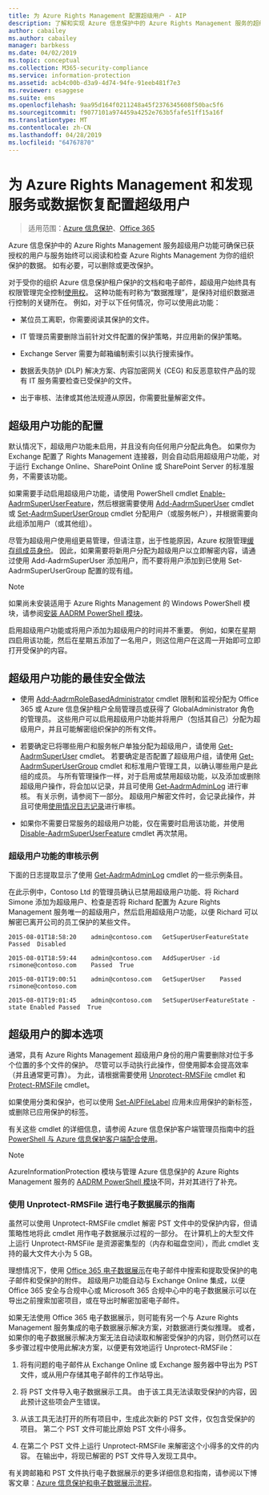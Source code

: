 ```yaml
---
title: 为 Azure Rights Management 配置超级用户 - AIP
description: 了解和实现 Azure 信息保护中的 Azure Rights Management 服务的超级用户功能，以便经授权的人员和服务可以始终读取和检查 （"推断"） 组织的受保护的数据。
author: cabailey
ms.author: cabailey
manager: barbkess
ms.date: 04/02/2019
ms.topic: conceptual
ms.collection: M365-security-compliance
ms.service: information-protection
ms.assetid: acb4c00b-d3a9-4d74-94fe-91eeb481f7e3
ms.reviewer: esaggese
ms.suite: ems
ms.openlocfilehash: 9aa95d164f0211248a45f2376345608f50bac5f6
ms.sourcegitcommit: f9077101a974459a4252e763b5fafe51ff15a16f
ms.translationtype: MT
ms.contentlocale: zh-CN
ms.lasthandoff: 04/28/2019
ms.locfileid: "64767870"
---
```

# <a name="configuring-super-users-for-azure-rights-management-and-discovery-services-or-data-recovery"></a>为 Azure Rights Management 和发现服务或数据恢复配置超级用户

>适用范围：[Azure 信息保护](https://azure.microsoft.com/pricing/details/information-protection)、[Office 365](https://download.microsoft.com/download/E/C/F/ECF42E71-4EC0-48FF-AA00-577AC14D5B5C/Azure_Information_Protection_licensing_datasheet_EN-US.pdf)

Azure 信息保护中的 Azure Rights Management 服务超级用户功能可确保已获授权的用户与服务始终可以阅读和检查 Azure Rights Management 为你的组织保护的数据。 如有必要，可以删除或更改保护。

对于受你的组织 Azure 信息保护租户保护的文档和电子邮件，超级用户始终具有权限管理完全控制[使用权](configure-usage-rights.md)。 这种功能有时称为“数据推理”，是保持对组织数据进行控制的关键所在。 例如，对于以下任何情况，你可以使用此功能：

- 某位员工离职，你需要阅读其保护的文件。

- IT 管理员需要删除当前针对文件配置的保护策略，并应用新的保护策略。

- Exchange Server 需要为邮箱编制索引以执行搜索操作。

- 数据丢失防护 (DLP) 解决方案、内容加密网关 (CEG) 和反恶意软件产品的现有 IT 服务需要检查已受保护的文件。

- 出于审核、法律或其他法规遵从原因，你需要批量解密文件。

## <a name="configuration-for-the-super-user-feature"></a>超级用户功能的配置

默认情况下，超级用户功能未启用，并且没有向任何用户分配此角色。 如果你为 Exchange 配置了 Rights Management 连接器，则会自动启用超级用户功能，对于运行 Exchange Online、SharePoint Online 或 SharePoint Server 的标准服务，不需要该功能。

如果需要手动启用超级用户功能，请使用 PowerShell cmdlet [Enable-AadrmSuperUserFeature](/powershell/aadrm/vlatest/enable-aadrmsuperuserfeature)，然后根据需要使用 [Add-AadrmSuperUser](/powershell/aadrm/vlatest/add-aadrmsuperuser) cmdlet 或 [Set-AadrmSuperUserGroup](/powershell/aadrm/vlatest/set-aadrmsuperusergroup) cmdlet 分配用户（或服务帐户），并根据需要向此组添加用户（或其他组）。 

尽管为超级用户使用组更易管理，但请注意，出于性能原因，Azure 权限管理[缓存组成员身份](prepare.md#group-membership-caching-by-azure-information-protection)。 因此，如果需要将新用户分配为超级用户以立即解密内容，请通过使用 Add-AadrmSuperUser 添加用户，而不要将用户添加到已使用 Set-AadrmSuperUserGroup 配置的现有组。

> [!NOTE]
> 如果尚未安装适用于 Azure Rights Management 的 Windows PowerShell 模块，请参阅[安装 AADRM PowerShell 模块](install-powershell.md)。

启用超级用户功能或将用户添加为超级用户的时间并不重要。 例如，如果在星期四启用该功能，然后在星期五添加了一名用户，则这位用户在这周一开始即可立即打开受保护的内容。

## <a name="security-best-practices-for-the-super-user-feature"></a>超级用户功能的最佳安全做法

- 使用 [Add-AadrmRoleBasedAdministrator](/powershell/module/aadrm/add-aadrmrolebasedadministrator) cmdlet 限制和监视分配为 Office 365 或 Azure 信息保护租户全局管理员或获得了 GlobalAdministrator 角色的管理员。 这些用户可以启用超级用户功能并将用户（包括其自己）分配为超级用户，并且可能解密组织保护的所有文件。

- 若要确定已将哪些用户和服务帐户单独分配为超级用户，请使用 [Get-AadrmSuperUser](/powershell/module/aadrm/get-aadrmsuperuser) cmdlet。 若要确定是否配置了超级用户组，请使用 [Get-AadrmSuperUserGroup](/powershell/module/aadrm/get-aadrmsuperusergroup) cmdlet 和标准用户管理工具，以确认哪些用户是此组的成员。 与所有管理操作一样，对于启用或禁用超级功能，以及添加或删除超级用户操作，将会加以记录，并且可使用 [Get-AadrmAdminLog](/powershell/module/aadrm/get-aadrmadminlog) 进行审核。 有关示例，请参阅下一部分。 超级用户解密文件时，会记录此操作，并且可使用[使用情况日志记录](log-analyze-usage.md)进行审核。

- 如果你不需要日常服务的超级用户功能，仅在需要时启用该功能，并使用 [Disable-AadrmSuperUserFeature](/powershell/module/aadrm/disable-aadrmsuperuserfeature) cmdlet 再次禁用。

### <a name="example-auditing-for-the-super-user-feature"></a>超级用户功能的审核示例

下面的日志提取显示了使用 [Get-AadrmAdminLog](/powershell/module/aadrm/get-aadrmadminlog) cmdlet 的一些示例条目。 

在此示例中，Contoso Ltd 的管理员确认已禁用超级用户功能、将 Richard Simone 添加为超级用户、检查是否将 Richard 配置为 Azure Rights Management 服务唯一的超级用户，然后启用超级用户功能，以便 Richard 可以解密已离开公司的员工保护的某些文件。

`2015-08-01T18:58:20    admin@contoso.com   GetSuperUserFeatureState    Passed  Disabled`

`2015-08-01T18:59:44    admin@contoso.com   AddSuperUser -id rsimone@contoso.com    Passed  True`

`2015-08-01T19:00:51    admin@contoso.com   GetSuperUser    Passed  rsimone@contoso.com`

`2015-08-01T19:01:45    admin@contoso.com   SetSuperUserFeatureState -state Enabled Passed  True`

## <a name="scripting-options-for-super-users"></a>超级用户的脚本选项
通常，具有 Azure Rights Management 超级用户身份的用户需要删除对位于多个位置的多个文件的保护。 尽管可以手动执行此操作，但使用脚本会提高效率（并且通常更可靠）。 为此，请根据需要使用 [Unprotect-RMSFile](/powershell/module/azureinformationprotection/unprotect-rmsfile) cmdlet 和 [Protect-RMSFile](/powershell/module/azureinformationprotection/protect-rmsfile) cmdlet。 

如果使用分类和保护，也可以使用 [Set-AIPFileLabel](/powershell/module/azureinformationprotection/set-aipfilelabel) 应用未应用保护的新标签，或删除已应用保护的标签。 

有关这些 cmdlet 的详细信息，请参阅 Azure 信息保护客户端管理员指南中的[将 PowerShell 与 Azure 信息保护客户端配合使用](./rms-client/client-admin-guide-powershell.md)。

> [!NOTE]
> AzureInformationProtection 模块与管理 Azure 信息保护的 Azure Rights Management 服务的 [ AADRM PowerShell 模块](administer-powershell.md)不同，并对其进行了补充。

### <a name="guidance-for-using-unprotect-rmsfile-for-ediscovery"></a>使用 Unprotect-RMSFile 进行电子数据展示的指南

虽然可以使用 Unprotect-RMSFile cmdlet 解密 PST 文件中的受保护内容，但请策略性地将此 cmdlet 用作电子数据展示过程的一部分。 在计算机上的大型文件上运行 Unprotect-RMSFile 是资源密集型的（内存和磁盘空间），而此 cmdlet 支持的最大文件大小为 5 GB。

理想情况下，使用 [Office 365 电子数据展示](/office365/securitycompliance/ediscovery)在电子邮件中搜索和提取受保护的电子邮件和受保护的附件。 超级用户功能自动与 Exchange Online 集成，以便 Office 365 安全与合规中心或 Microsoft 365 合规中心中的电子数据展示可以在导出之前搜索加密项目，或在导出时解密加密电子邮件。

如果无法使用 Office 365 电子数据展示，则可能有另一个与 Azure Rights Management 服务集成的电子数据展示解决方案，对数据进行类似推理。 或者，如果你的电子数据展示解决方案无法自动读取和解密受保护的内容，则仍然可以在多步骤过程中使用此解决方案，以便更有效地运行 Unprotect-RMSFile：

1. 将有问题的电子邮件从 Exchange Online 或 Exchange 服务器中导出为 PST 文件，或从用户存储其电子邮件的工作站导出。

2. 将 PST 文件导入电子数据展示工具。 由于该工具无法读取受保护的内容，因此预计这些项会产生错误。

3. 从该工具无法打开的所有项目中，生成此次新的 PST 文件，仅包含受保护的项目。 第二个 PST 文件可能比原始 PST 文件小得多。

4. 在第二个 PST 文件上运行 Unprotect-RMSFile 来解密这个小得多的文件的内容。 在输出中，将现已解密的 PST 文件导入发现工具中。

有关跨邮箱和 PST 文件执行电子数据展示的更多详细信息和指南，请参阅以下博客文章：[Azure 信息保护和电子数据展示流程](https://techcommunity.microsoft.com/t5/Azure-Information-Protection/Azure-Information-Protection-and-eDiscovery-Processes/ba-p/270216)。

